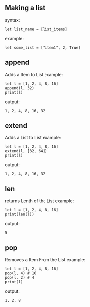## Making a list
syntax:
```
let list_name = [list_items]
```

example:
```
let some_list = ["item1", 2, True]
```
## append
Adds a Item to List
example:
```
let l = [1, 2, 4, 8, 16]
append(l, 32)
print(l)
```
output:
```
1, 2, 4, 8, 16, 32
```
## extend
Adds a List to List
example:
```
let l = [1, 2, 4, 8, 16]
extend(l, [32, 64])
print(l)
```
output:
```
1, 2, 4, 8, 16, 32
```
## len
returns Lenth of the List
example:
```
let l = [1, 2, 4, 8, 16]
print(len(l))
```
output:
```
5
```
## pop
Removes a Item From the List
example:
```
let l = [1, 2, 4, 8, 16]
pop(l, 4) # 16
pop(l, 2) # 4
print(l)
```
output:
```
1, 2, 8
```